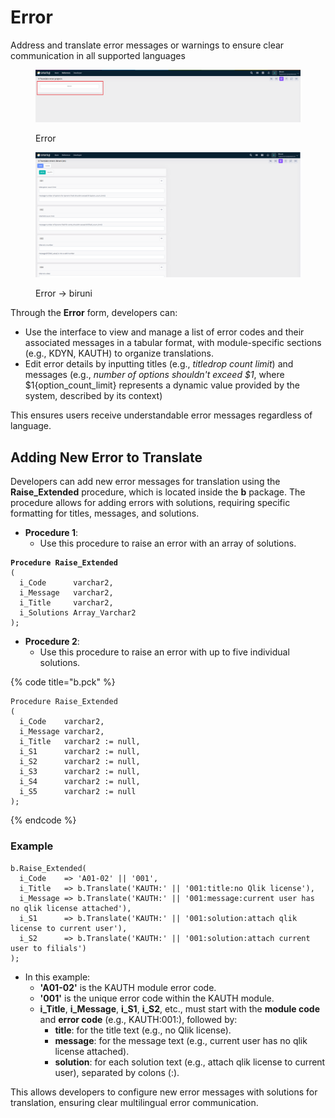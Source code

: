# Error

Address and translate error messages or warnings to ensure clear communication in all supported languages

<figure><img src="../../.gitbook/assets/dev-module/error-projects.png" alt=""><figcaption><p>Error</p></figcaption></figure>

<figure><img src="../../.gitbook/assets/dev-module/error-kdyn.png" alt=""><figcaption><p>Error -> biruni</p></figcaption></figure>

Through the **Error** form, developers can:

* Use the interface to view and manage a list of error codes and their associated messages in a tabular format, with module-specific sections (e.g., KDYN, KAUTH) to organize translations.
* Edit error details by inputting titles (e.g., _titledrop count limit_) and messages (e.g., _number of options shouldn't exceed $1_, where $1{option\_count\_limit} represents a dynamic value provided by the system, described by its context)

This ensures users receive understandable error messages regardless of language.

## **Adding New Error to Translate**

Developers can add new error messages for translation using the **Raise\_Extended** procedure, which is located inside the **b** package. The procedure allows for adding errors with solutions, requiring specific formatting for titles, messages, and solutions.



* **Procedure 1**:&#x20;
  * Use this procedure to raise an error with an array of solutions.

<pre class="language-plsql" data-title="b.pck"><code class="lang-plsql"><strong>Procedure Raise_Extended
</strong>(
  i_Code      varchar2,
  i_Message   varchar2,
  i_Title     varchar2,
  i_Solutions Array_Varchar2
);
</code></pre>

* **Procedure 2**:
  * Use this procedure to raise an error with up to five individual solutions.

{% code title="b.pck" %}
```plsql
Procedure Raise_Extended
(
  i_Code    varchar2,
  i_Message varchar2,
  i_Title   varchar2 := null,
  i_S1      varchar2 := null,
  i_S2      varchar2 := null,
  i_S3      varchar2 := null,
  i_S4      varchar2 := null,
  i_S5      varchar2 := null
);
```
{% endcode %}

### Example

```plsql
b.Raise_Extended(
  i_Code    => 'A01-02' || '001',
  i_Title   => b.Translate('KAUTH:' || '001:title:no Qlik license'),
  i_Message => b.Translate('KAUTH:' || '001:message:current user has no qlik license attached'),
  i_S1      => b.Translate('KAUTH:' || '001:solution:attach qlik license to current user'),
  i_S2      => b.Translate('KAUTH:' || '001:solution:attach current user to filials')
);
```

* In this example:
  * **'A01-02'** is the KAUTH module error code.
  * **'001'** is the unique error code within the KAUTH module.
  * **i\_Title**, **i\_Message**, **i\_S1**, **i\_S2**, etc., must start with the **module code** and **error code** (e.g., KAUTH:001:), followed by:
    * **title**: for the title text (e.g., no Qlik license).
    * **message**: for the message text (e.g., current user has no qlik license attached).
    * **solution**: for each solution text (e.g., attach qlik license to current user), separated by colons (:).

This allows developers to configure new error messages with solutions for translation, ensuring clear multilingual error communication.
